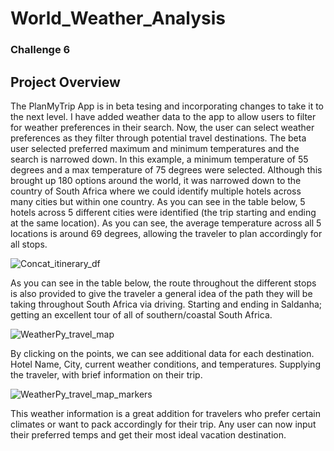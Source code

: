 # World_Weather_Analysis
### Challenge 6
## Project Overview
The PlanMyTrip App is in beta tesing and incorporating changes to take it to the next level. I have added weather data to the app to allow users to filter for weather preferences in their search. Now, the user can select weather preferences as they filter through potential travel destinations. The beta user selected preferred maximum and minimum temperatures and the search is narrowed down. In this example, a minimum temperature of 55 degrees and a max temperature of 75 degrees were selected. Although this brought up 180 options around the world, it was narrowed down to the country of South Africa where we could identify multiple hotels across many cities but within one country. As you can see in the table below, 5 hotels across 5 different cities were identified (the trip starting and ending at the same location). As you can see, the average temperature across all 5 locations is around 69 degrees, allowing the traveler to plan accordingly for all stops.

![Concat_itinerary_df](https://user-images.githubusercontent.com/96352625/153786670-afd443c5-2ff4-455e-9868-2d0ce759a5d5.png)

As you can see in the table below, the route throughout the different stops is also provided to give the traveler a general idea of the path they will be taking throughout South Africa via driving. Starting and ending in Saldanha; getting an excellent tour of all of southern/coastal South Africa.

![WeatherPy_travel_map](https://user-images.githubusercontent.com/96352625/153786767-1d2e60bf-d2ad-432c-8a3b-9e6574418bfd.png)

By clicking on the points, we can see additional data for each destination. Hotel Name, City, current weather conditions, and temperatures. Supplying the traveler, with brief information on their trip.

![WeatherPy_travel_map_markers](https://user-images.githubusercontent.com/96352625/153787013-495fc3e0-2a61-4ba5-ac1b-8b654d074528.png)

This weather information is a great addition for travelers who prefer certain climates or want to pack accordingly for their trip. Any user can now input their preferred temps and get their most ideal vacation destination.
